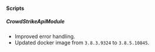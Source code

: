 
#### Scripts
##### CrowdStrikeApiModule
- Improved error handling.
- Updated docker image from `3.8.3.9324` to `3.8.5.10845`.
